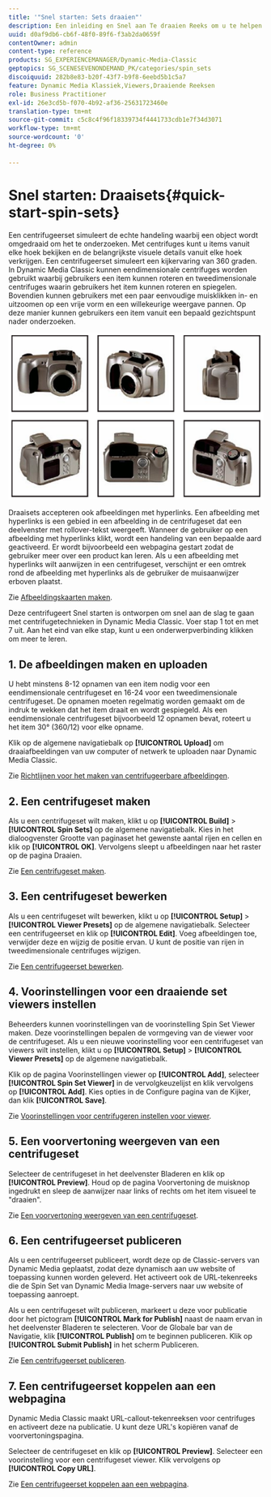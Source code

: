 ```yaml
---
title: '"Snel starten: Sets draaien"'
description: Een inleiding en Snel aan Te draaien Reeks om u te helpen snel aan de slag gaan.
uuid: d0af9db6-cb6f-48f0-89f6-f3ab2da0659f
contentOwner: admin
content-type: reference
products: SG_EXPERIENCEMANAGER/Dynamic-Media-Classic
geptopics: SG_SCENESEVENONDEMAND_PK/categories/spin_sets
discoiquuid: 282b8e83-b20f-43f7-b9f8-6eebd5b1c5a7
feature: Dynamic Media Klassiek,Viewers,Draaiende Reeksen
role: Business Practitioner
exl-id: 26e3cd5b-f070-4b92-af36-25631723460e
translation-type: tm+mt
source-git-commit: c5c8c4f96f18339734f4441733cdb1e7f34d3071
workflow-type: tm+mt
source-wordcount: '0'
ht-degree: 0%

---
```


# Snel starten: Draaisets{#quick-start-spin-sets}

Een centrifugeerset simuleert de echte handeling waarbij een object wordt omgedraaid om het te onderzoeken. Met centrifuges kunt u items vanuit elke hoek bekijken en de belangrijkste visuele details vanuit elke hoek verkrijgen. Een centrifugeerset simuleert een kijkervaring van 360 graden. In Dynamic Media Classic kunnen eendimensionale centrifuges worden gebruikt waarbij gebruikers een item kunnen roteren en tweedimensionale centrifuges waarin gebruikers het item kunnen roteren en spiegelen. Bovendien kunnen gebruikers met een paar eenvoudige muisklikken in- en uitzoomen op een vrije vorm en een willekeurige weergave pannen. Op deze manier kunnen gebruikers een item vanuit een bepaald gezichtspunt nader onderzoeken.

![Afbeeldingen voor een centrifugeerset.](/help/assets/spin_set.png)

Draaisets accepteren ook afbeeldingen met hyperlinks. Een afbeelding met hyperlinks is een gebied in een afbeelding in de centrifugeset dat een deelvenster met rollover-tekst weergeeft. Wanneer de gebruiker op een afbeelding met hyperlinks klikt, wordt een handeling van een bepaalde aard geactiveerd. Er wordt bijvoorbeeld een webpagina gestart zodat de gebruiker meer over een product kan leren. Als u een afbeelding met hyperlinks wilt aanwijzen in een centrifugeset, verschijnt er een omtrek rond de afbeelding met hyperlinks als de gebruiker de muisaanwijzer erboven plaatst.

Zie [Afbeeldingskaarten maken](creating-image-maps.md).

Deze centrifugeert Snel starten is ontworpen om snel aan de slag te gaan met centrifugetechnieken in Dynamic Media Classic. Voer stap 1 tot en met 7 uit. Aan het eind van elke stap, kunt u een onderwerpverbinding klikken om meer te leren.

## 1. De afbeeldingen maken en uploaden

U hebt minstens 8-12 opnamen van een item nodig voor een eendimensionale centrifugeset en 16-24 voor een tweedimensionale centrifugeset. De opnamen moeten regelmatig worden gemaakt om de indruk te wekken dat het item draait en wordt gespiegeld. Als een eendimensionale centrifugeset bijvoorbeeld 12 opnamen bevat, roteert u het item 30° (360/12) voor elke opname.

Klik op de algemene navigatiebalk op **[!UICONTROL Upload]** om draaiafbeeldingen van uw computer of netwerk te uploaden naar Dynamic Media Classic.

Zie [Richtlijnen voor het maken van centrifugeerbare afbeeldingen](creating-spin-set.md#guidelines-for-shooting-spin-set-images).

## 2. Een centrifugeset maken

Als u een centrifugeset wilt maken, klikt u op **[!UICONTROL Build]** > **[!UICONTROL Spin Sets]** op de algemene navigatiebalk. Kies in het dialoogvenster Grootte van paginaset het gewenste aantal rijen en cellen en klik op **[!UICONTROL OK]**. Vervolgens sleept u afbeeldingen naar het raster op de pagina Draaien.

Zie [Een centrifugeset maken](creating-spin-set.md#creating-a-spin-set).

<!-- 

Comment Type: remark
Last Modified By: unknown unknown 
Last Modified Date: 

<p>See <a href="#UnresolvedLink-sc7_spinsets_sp.xml#WS98ca2e6790647c06-245331fc135ab744793-8000">Including Image Maps in Spin Sets</a> to add clickable, hotspot regions, known as Image Maps, to images in a Spin Set. </p>

 -->

<!-- 

Comment Type: remark
Last Modified By: unknown unknown 
Last Modified Date: 

<p>See also <a href="#UnresolvedLink-sc7_spinsets_sp.xml#WS98ca2e6790647c06229f600f135ab7cc461-8000">Managing InfoPanel content</a>.</p>

 -->

## 3. Een centrifugeset bewerken

Als u een centrifugeset wilt bewerken, klikt u op **[!UICONTROL Setup]** > **[!UICONTROL Viewer Presets]** op de algemene navigatiebalk. Selecteer een centrifugeerset en klik op **[!UICONTROL Edit]**. Voeg afbeeldingen toe, verwijder deze en wijzig de positie ervan. U kunt de positie van rijen in tweedimensionale centrifuges wijzigen.

Zie [Een centrifugeerset bewerken](creating-spin-set.md#editing-a-spin-set).

## 4. Voorinstellingen voor een draaiende set viewers instellen

Beheerders kunnen voorinstellingen van de voorinstelling Spin Set Viewer maken. Deze voorinstellingen bepalen de vormgeving van de viewer voor de centrifugeset. Als u een nieuwe voorinstelling voor een centrifugeset van viewers wilt instellen, klikt u op **[!UICONTROL Setup]** > **[!UICONTROL Viewer Presets]** op de algemene navigatiebalk.

Klik op de pagina Voorinstellingen viewer op **[!UICONTROL Add]**, selecteer **[!UICONTROL Spin Set Viewer]** in de vervolgkeuzelijst en klik vervolgens op **[!UICONTROL Add]**. Kies opties in de Configure pagina van de Kijker, dan klik **[!UICONTROL Save]**.

Zie [Voorinstellingen voor centrifugeren instellen voor viewer](setting-spin-set-viewer-presets.md#setting-up-spin-set-viewer-presets).

## 5. Een voorvertoning weergeven van een centrifugeset

Selecteer de centrifugeset in het deelvenster Bladeren en klik op **[!UICONTROL Preview]**. Houd op de pagina Voorvertoning de muisknop ingedrukt en sleep de aanwijzer naar links of rechts om het item visueel te &quot;draaien&quot;.

Zie [Een voorvertoning weergeven van een centrifugeset](previewing-spin-set.md#previewing-a-spin-set).

## 6. Een centrifugeerset publiceren

Als u een centrifugeerset publiceert, wordt deze op de Classic-servers van Dynamic Media geplaatst, zodat deze dynamisch aan uw website of toepassing kunnen worden geleverd. Het activeert ook de URL-tekenreeks die de Spin Set van Dynamic Media Image-servers naar uw website of toepassing aanroept.

Als u een centrifugeset wilt publiceren, markeert u deze voor publicatie door het pictogram **[!UICONTROL Mark for Publish]** naast de naam ervan in het deelvenster Bladeren te selecteren. Voor de Globale bar van de Navigatie, klik **[!UICONTROL Publish]** om te beginnen publiceren. Klik op **[!UICONTROL Submit Publish]** in het scherm Publiceren.

Zie [Een centrifugeerset publiceren](publishing-spin-set.md#publishing-a-spin-set).

## 7. Een centrifugeerset koppelen aan een webpagina

Dynamic Media Classic maakt URL-callout-tekenreeksen voor centrifuges en activeert deze na publicatie. U kunt deze URL&#39;s kopiëren vanaf de voorvertoningspagina.

Selecteer de centrifugeset en klik op **[!UICONTROL Preview]**. Selecteer een voorinstelling voor een centrifugeset viewer. Klik vervolgens op **[!UICONTROL Copy URL]**.

Zie [Een centrifugeerset koppelen aan een webpagina](linking-spin-set-web-page.md#linking-a-spin-set-to-a-web-page).
